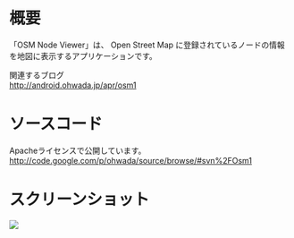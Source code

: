 # 概要 #
「OSM Node Viewer」は、 Open Street Map に登録されているノードの情報を地図に表示するアプリケーションです。

関連するブログ <br>
<a href='http://android.ohwada.jp/apr/osm1'>http://android.ohwada.jp/apr/osm1</a>

<h1>ソースコード</h1>
Apacheライセンスで公開しています。<br>
<a href='http://code.google.com/p/ohwada/source/browse/#svn%2FOsm1'>http://code.google.com/p/ohwada/source/browse/#svn%2FOsm1</a>

<h1>スクリーンショット</h1>
<img src='http://ohwada.googlecode.com/files/20130128_osm1_shot.png' />